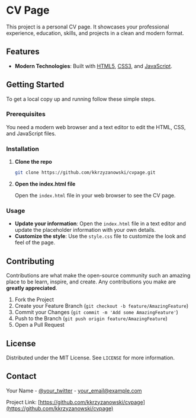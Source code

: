 # CV Page

This project is a personal CV page. It showcases your professional experience, education, skills, and projects in a clean and modern format.

## Features
- **Modern Technologies**: Built with [HTML5](https://developer.mozilla.org/en-US/docs/Web/Guide/HTML/HTML5), [CSS3](https://developer.mozilla.org/en-US/docs/Web/CSS/CSS3), and [JavaScript](https://developer.mozilla.org/en-US/docs/Web/JavaScript).

## Getting Started

To get a local copy up and running follow these simple steps.

### Prerequisites

You need a modern web browser and a text editor to edit the HTML, CSS, and JavaScript files.

### Installation

1. **Clone the repo**

   ```sh
   git clone https://github.com/kkrzyzanowski/cvpage.git
   ```

2. **Open the index.html file**

   Open the `index.html` file in your web browser to see the CV page.

### Usage

- **Update your information**: Open the `index.html` file in a text editor and update the placeholder information with your own details.
- **Customize the style**: Use the `style.css` file to customize the look and feel of the page.

## Contributing

Contributions are what make the open-source community such an amazing place to be learn, inspire, and create. Any contributions you make are **greatly appreciated**.

1. Fork the Project
2. Create your Feature Branch (`git checkout -b feature/AmazingFeature`)
3. Commit your Changes (`git commit -m 'Add some AmazingFeature'`)
4. Push to the Branch (`git push origin feature/AmazingFeature`)
5. Open a Pull Request

## License

Distributed under the MIT License. See `LICENSE` for more information.

## Contact

Your Name - [@your_twitter](https://twitter.com/your_twitter) - your_email@example.com

Project Link: [https://github.com/kkrzyzanowski/cvpage](https://github.com/kkrzyzanowski/cvpage)
